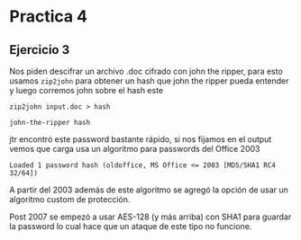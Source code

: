 # Practica 4

## Ejercicio 3

Nos piden descifrar un archivo .doc cifrado con john the ripper, para esto
usamos `zip2john` para obtener un hash que john the ripper pueda entender y
luego corremos john sobre el hash este

`zip2john input.doc > hash`

`john-the-ripper hash`

jtr encontró este password bastante rápido, si nos fijamos en el output vemos
que carga usa un algoritmo para passwords del Office 2003

`Loaded 1 password hash (oldoffice, MS Office <= 2003 [MD5/SHA1 RC4 32/64])`

A partir del 2003 además de este algoritmo se agregó la opción de usar un
algoritmo custom de protección.

Post 2007 se empezó a usar AES-128 (y más arriba) con SHA1 para guardar la
password lo cual hace que un ataque de este tipo no funcione.
